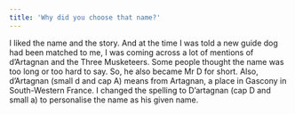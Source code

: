```yaml
---
title: 'Why did you choose that name?'
---
```

I liked the name and the story. And at the time I was told a new guide dog had been matched to me, I was coming across a lot of mentions of d’Artagnan and the Three Musketeers. Some people thought the name was too long or too hard to say. So, he also became Mr D for short. Also, d’Artagnan (small d and cap A) means from Artagnan, a place in Gascony in South-Western France. I changed the spelling to D’artagnan (cap D and small a) to personalise the name as his given name.